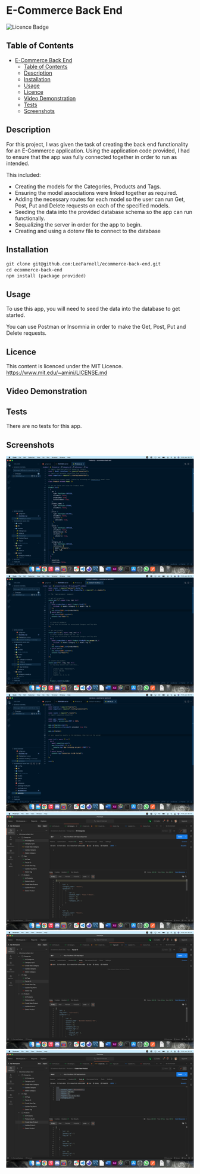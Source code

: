 # E-Commerce Back End

![Licence Badge](https://img.shields.io/badge/licence-MIT-green)

## Table of Contents

- [E-Commerce Back End](#e-commerce-back-end)
  - [Table of Contents](#table-of-contents)
  - [Description](#description)
  - [Installation](#installation)
  - [Usage](#usage)
  - [Licence](#licence)
  - [Video Demonstration](#video-demonstration)
  - [Tests](#tests)
  - [Screenshots](#screenshots)

## Description

For this project, I was given the task of creating the back end functionality for an E-Commerce application. Using the application code provided, I had to ensure that the app was fully connected together in order to run as intended.

This included:

- Creating the models for the Categories, Products and Tags.
- Ensuring the model associations were linked together as required.
- Adding the necessary routes for each model so the user can run Get, Post, Put and Delete requests on each of the specified models.
- Seeding the data into the provided database schema so the app can run functionally.
- Sequalizing the server in order for the app to begin.
- Creating and using a dotenv file to connect to the database

## Installation

```
git clone git@github.com:LeeFarnell/ecommerce-back-end.git
cd ecommerce-back-end
npm install (package provided)

```

## Usage

To use this app, you will need to seed the data into the database to get started.

You can use Postman or Insomnia in order to make the Get, Post, Put and Delete requests.

## Licence

This content is licenced under the MIT Licence.
https://www.mit.edu/~amini/LICENSE.md

## Video Demonstration

## Tests

There are no tests for this app.

## Screenshots

![Screenshot1](images/ecommerce-back-end-1.png)
![Screenshot2](images/ecommerce-back-end-2.png)
![Screenshot3](images/ecommerce-back-end-3.png)
![Screenshot4](images/ecommerce-back-end-4.png)
![Screenshot5](images/ecommerce-back-end-5.png)
![Screenshot6](images/ecommerce-back-end-6.png)
